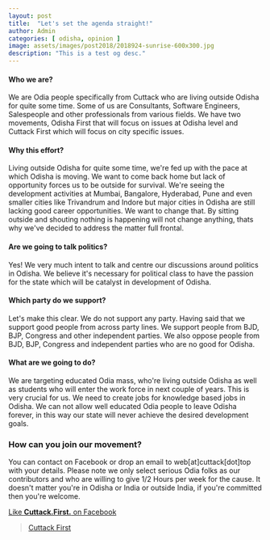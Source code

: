 ```yaml
---
layout: post
title:  "Let's set the agenda straight!"
author: Admin
categories: [ odisha, opinion ]
image: assets/images/post2018/2018924-sunrise-600x300.jpg
description: "This is a test og desc."
---
```

#### Who we are?
We are Odia people specifically from Cuttack who are living outside Odisha for quite some time. Some of us are Consultants, Software Engineers, Salespeople and other professionals from various fields. We have two movements, Odisha First that will focus on issues at Odisha level and Cuttack First which will focus on city specific issues.

#### Why this effort?
Living outside Odisha for quite some time, we're fed up with the pace at which Odisha is moving. We want to come back home but lack of opportunity forces us to be outside for survival. We're seeing the development activities at Mumbai, Bangalore, Hyderabad, Pune and even smaller cities like Trivandrum and Indore but major cities in Odisha are still lacking good career opportunities. We want to change that. By sitting outside and shouting nothing is happening will not change anything, thats why we've decided to address the matter full frontal.

#### Are we going to talk politics?
Yes! We very much intent to talk and centre our discussions around politics in Odisha. We believe it's necessary for political class to have the passion for the state which will be catalyst in development of Odisha.

#### Which party do we support?
Let's make this clear. We do not support any party. Having said that we support good people from across party lines. We support people from BJD, BJP, Congress and other independent parties. We also oppose people from BJD, BJP, Congress and independent parties who are no good for Odisha.

#### What are we going to do?
We are targeting educated Odia mass, who're living outside Odisha as well as students who will enter the work force in next couple of years. This is very crucial for us. We need to create jobs for knowledge based jobs in Odisha. We can not allow well educated Odia people to leave Odisha forever, in this way our state will never achieve the desired development goals.

### How can you join our movement?
You can contact on Facebook or drop an email to web[at]cuttack[dot]top with your details. Please note we only select serious Odia folks as our contributors and who are willing to give 1/2 Hours per week for the cause. It doesn't matter you're in Odisha or India or outside India, if you're committed then you're welcome.



<a href="https://facebook.com/cuttackfirst">Like **Cuttack.First.** on Facebook</a>

<div class="fb-page" data-href="https://www.facebook.com/cuttackfirst" data-small-header="false" data-adapt-container-width="true" data-hide-cover="false" data-show-facepile="true"><blockquote cite="https://www.facebook.com/cuttackfirst" class="fb-xfbml-parse-ignore"><a href="https://www.facebook.com/cuttackfirst">Cuttack First</a></blockquote></div>



<div id="fb-root"></div>
<script>(function(d, s, id) {
  var js, fjs = d.getElementsByTagName(s)[0];
  if (d.getElementById(id)) return;
  js = d.createElement(s); js.id = id;
  js.src = 'https://connect.facebook.net/en_GB/sdk.js#xfbml=1&version=v3.1';
  fjs.parentNode.insertBefore(js, fjs);
}(document, 'script', 'facebook-jssdk'));</script>
